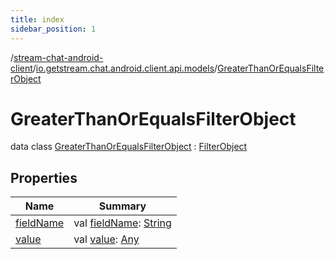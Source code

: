 ```yaml
---
title: index
sidebar_position: 1
---
```

/[stream-chat-android-client](../../index.md)/[io.getstream.chat.android.client.api.models](../index.md)/[GreaterThanOrEqualsFilterObject](index.md)  
  
  
  
# GreaterThanOrEqualsFilterObject  
data class [GreaterThanOrEqualsFilterObject](index.md) : [FilterObject](../FilterObject/index.md)  
  
## Properties  
  
|  Name |  Summary | 
|---|---|
| <a name="io.getstream.chat.android.client.api.models/GreaterThanOrEqualsFilterObject/fieldName/#/PointingToDeclaration/"></a>[fieldName](fieldName.md)| <a name="io.getstream.chat.android.client.api.models/GreaterThanOrEqualsFilterObject/fieldName/#/PointingToDeclaration/"></a>val [fieldName](fieldName.md): [String](https://kotlinlang.org/api/latest/jvm/stdlib/kotlin/-string/index.html)|
| <a name="io.getstream.chat.android.client.api.models/GreaterThanOrEqualsFilterObject/value/#/PointingToDeclaration/"></a>[value](value.md)| <a name="io.getstream.chat.android.client.api.models/GreaterThanOrEqualsFilterObject/value/#/PointingToDeclaration/"></a>val [value](value.md): [Any](https://kotlinlang.org/api/latest/jvm/stdlib/kotlin/-any/index.html)|

